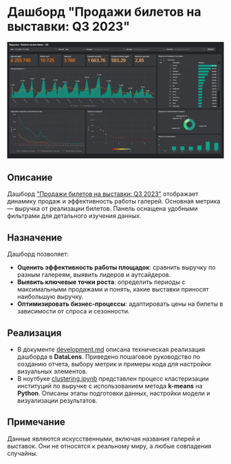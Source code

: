 # Дашборд "Продажи билетов на выставки: Q3 2023"
![Дашборд](images/dash.png)

## Описание
Дашборд ["Продажи билетов на выставки: Q3 2023"](https://datalens.yandex/g9h5s1o94olc2) отображает динамику продаж и эффективность работы галерей. Основная метрика — выручка от реализации билетов. Панель оснащена удобными фильтрами для детального изучения данных.

## Назначение
Дашборд позволяет:
- **Оценить эффективность работы площадок**: сравнить выручку по разным галереям, выявить лидеров и аутсайдеров.
- **Выявить ключевые точки роста**: определить периоды с максимальными продажами и понять, какие выставки приносят наибольшую выручку.
- **Оптимизировать бизнес-процессы**: адаптировать цены на билеты в зависимости от спроса и сезонности.

## Реализация
- В документе [development.md](development.md) описана техническая реализация дашборда в **DataLens**. Приведено пошаговое руководство по созданию отчета, выбору метрик и примеры кода для настройки визуальных элементов.
- В ноутбуке [clustering.ipynb](clustering.ipynb) представлен процесс кластеризации институций по выручке с использованием метода **k-means** на **Python**. Описаны этапы подготовки данных, настройки модели и визуализации результатов.

## Примечание
Данные являются искусственными, включая названия галерей и выставок. Они не относятся к реальному миру, а любые совпадения случайны. 
